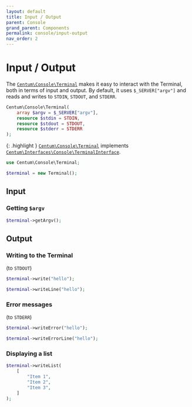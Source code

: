 ```yaml
---
layout: default
title: Input / Output
parent: Console
grand_parent: Components
permalink: console/input-output
nav_order: 2
---
```




# Input / Output

The [`Centum\Console\Terminal`](https://github.com/SidRoberts/centum/blob/development/src/Console/Terminal.php) makes it easy to interact with the Terminal, both in terms of input and output.
By default, it uses `$_SERVER["argv"]` and reads and writes to `STDIN`, `STDOUT`, and `STDERR`.

```php
Centum\Console\Terminal(
    array $argv = $_SERVER["argv"],
    resource $stdin = STDIN,
    resource $stdout = STDOUT,
    resource $stderr = STDERR
);
```

{: .highlight }
[`Centum\Console\Terminal`](https://github.com/SidRoberts/centum/blob/development/src/Console/Terminal.php) implements [`Centum\Interfaces\Console\TerminalInterface`](https://github.com/SidRoberts/centum/blob/development/src/Interfaces/Console/TerminalInterface.php).

```php
use Centum\Console\Terminal;

$terminal = new Terminal();
```



## Input

### Getting `$argv`

```php
$terminal->getArgv();
```



## Output

### Writing to the Terminal

(to `STDOUT`)

```php
$terminal->write("hello");
```

```php
$terminal->writeLine("hello");
```

### Error messages

(to `STDERR`)

```php
$terminal->writeError("hello");
```

```php
$terminal->writeErrorLine("hello");
```



### Displaying a list

```php
$terminal->writeList(
    [
        "Item 1",
        "Item 2",
        "Item 3",
    ]
);
```

